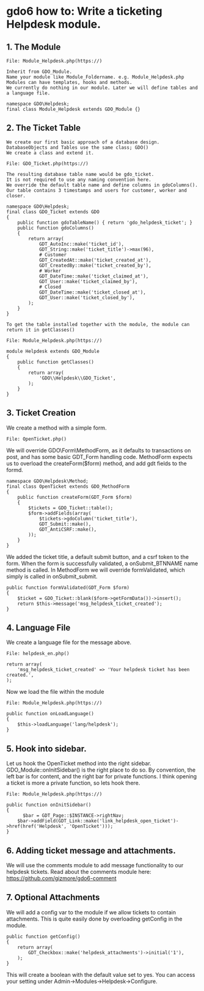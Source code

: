 # gdo6 how to: Write a ticketing Helpdesk module.

## 1. The Module

    File: Module_Helpdesk.php(https://)

    Inherit from GDO_Module.
    Name your module like Module_Foldername. e.g. Module_Helpdesk.php
    Modules can have templates, hooks and methods.
    We currently do nothing in our module. Later we will define tables and a language file. 
    
    namespace GDO\Helpdesk;
    final class Module_Helpdesk extends GDO_Module {}
    

## 2. The Ticket Table

    We create our first basic approach of a database design.
    DatabaseObjects and Tables use the same class; GDO()
    We create a class and extend it.
    
    File: GDO_Ticket.php(https://)
    
    The resulting database table name would be gdo_ticket.
    It is not required to use any naming convention here.
    We override the default table name and define columns in gdoColumns().
    Our table contains 3 timestamps and users for customer, worker and closer.
    
    namespace GDO\Helpdesk;
    final class GDO_Ticket extends GDO
    {
        public function gdoTableName() { return 'gdo_helpdesk_ticket'; }
        public function gdoColumns()
        {
            return array(
                GDT_AutoInc::make('ticket_id'),
                GDT_String::make('ticket_title')->max(96),
                # Customer
                GDT_CreatedAt::make('ticket_created_at'),
                GDT_CreatedBy::make('ticket_created_by'),
                # Worker
                GDT_DateTime::make('ticket_claimed_at'),
                GDT_User::make('ticket_claimed_by'),
                # Closed
                GDT_DateTime::make('ticket_closed_at'),
                GDT_User::make('ticket_closed_by'),
            );
        }
    }
    
    To get the table installed together with the module, the module can return it in getClasses()
    
    File: Module_Helpdesk.php(https://)
 
    module Helpdesk extends GDO_Module
    {
        public function getClasses()
        {
            return array(
                'GDO\\Helpdesk\\GDO_Ticket',
            );
        }
    }
    

## 3. Ticket Creation

We create a method with a simple form.

    File: OpenTicket.php()
    
We will override GDO\Form\MethodForm, as it defaults to transactions on post, and has some basic GDT_Form handling code.
MethodForm expects us to overload the createForm($form) method, and add gdt fields to the formd.

    namespace GDO\Helpdesk\Method;
    final class OpenTicket extends GDO_MethodForm
    {
        public function createForm(GDT_Form $form)
        {
            $tickets = GDO_Ticket::table();
            $form->addFields(array(
                $tickets->gdoColumn('ticket_title'),
                GDT_Submit::make(),
                GDT_AntiCSRF::make(),
            ));
        }
    }
    
We added the ticket title, a default submit button, and a csrf token to the form.
When the form is successfully validated, a onSubmit_BTNNAME name method is called.
In MethodForm we will override formValidated, which simply is called in onSubmit_submit.

    public function formValidated(GDT_Form $form)
    {
        $ticket = GDO_Ticket::blank($form->getFormData())->insert();
        return $this->message('msg_helpdesk_ticket_created');
    }
 
## 4. Language File
 
We create a language file for the message above.

    File: helpdesk_en.php()
    
    return array(
        'msg_helpdesk_ticket_created' => 'Your helpdesk ticket has been created.',
    );
    
Now we load the file within the module

    File: Module_Helpdesk.php(https://)

    public function onLoadLanguage()
    {
        $this->loadLanguage('lang/helpdesk');
    }
       

## 5. Hook into sidebar.

Let us hook the OpenTicket method into the right sidebar.
GDO_Module::onInitSidebar() is the right place to do so.
By convention, the left bar is for content, and the right bar for private functions.
I think opening a ticket is more a private function, so lets hook there.

    File: Module_Helpdesk.php(https://)
    
    public function onInitSidebar()
    {
    	  $bar = GDT_Page::$INSTANCE->rightNav;
        $bar->addField(GDT_Link::make('link_helpdesk_open_ticket')->href(href('Helpdesk', 'OpenTicket')));
    }

## 6. Adding ticket message and attachments.

We will use the comments module to add message functionality to our helpdesk tickets.
Read about the comments module here: https://github.com/gizmore/gdo6-comment


## 7. Optional Attachments

We will add a config var to the module if we allow tickets to contain attachments.
This is quite easily done by overloading getConfig in the module.

    public function getConfig()
    {
      	return array(
     		GDT_Checkbox::make('helpdesk_attachments')->initial('1'),
     	);
    }

This will create a boolean with the default value set to yes.
You can access your setting under Admin->Modules->Helpdesk->Configure.

